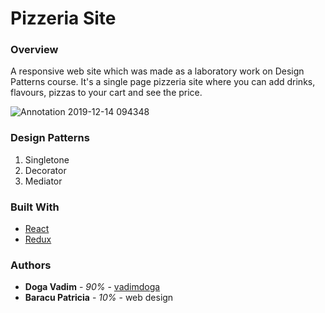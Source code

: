 # Pizzeria Site

### Overview

A responsive web site which was made as a laboratory work on Design Patterns course. It's a single page pizzeria site where you can add drinks, flavours, pizzas to your cart and see the price.

![Annotation 2019-12-14 094348](https://user-images.githubusercontent.com/43139007/70845375-8a07a900-1e56-11ea-856e-781d77b7dd06.png)


### Design Patterns
1. Singletone
2. Decorator
3. Mediator


### Built With

* [React](https://reactjs.org/)
* [Redux](https://redux.js.org/)


### Authors

* **Doga Vadim** - *90%* - [vadimdoga](https://github.com/vadimdoga)
* **Baracu Patricia** - *10%* - web design
